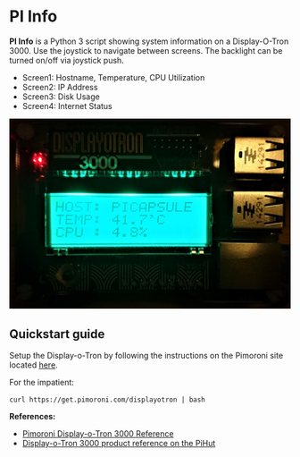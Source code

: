 # PI Info

**PI Info** is a Python 3 script showing system information on a Display-O-Tron 3000. Use the joystick to navigate between screens. The backlight can be turned on/off via joystick push.

* Screen1: Hostname, Temperature, CPU Utilization
* Screen2: IP Address
* Screen3: Disk Usage
* Screen4: Internet Status

![Example Screen](./res/piinfo.jpg)

## Quickstart guide

Setup the Display-o-Tron by following the instructions on the Pimoroni site located [here](https://learn.pimoroni.com/tutorial/display-o-tron/getting-started-with-display-o-tron "Getting started with Display-o-Tron 3000").

For the impatient: 

    curl https://get.pimoroni.com/displayotron | bash

**References:**
* [Pimoroni Display-o-Tron 3000 Reference](https://learn.pimoroni.com/tutorial/display-o-tron/getting-started-with-display-o-tron)
* [Display-o-Tron 3000 product reference on the PiHut](https://thepihut.com/products/pimoroni-display-o-tron-3000)
